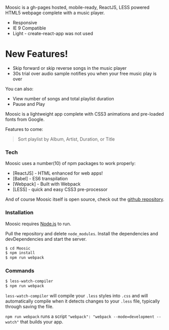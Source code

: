 Moosic is a gh-pages hosted, mobile-ready, ReactJS, LESS powered HTML5 webpage complete with a music player.

  - Responsive
  - IE 9 Compatible
  - Light - create-react-app was not used

# New Features!

  - Skip forward or skip reverse songs in the music player
  - 30s trial over audio sample notifies you when your free music play is over


You can also:
  - View number of songs and total playlist duration
  - Pause and Play

Moosic is a lightweight app complete with CSS3 animations and pre-loaded fonts from Google.

Features to come:
> Sort playlist by Album, Artist, Duration, or Title

### Tech

Moosic uses a number(10) of npm packages to work properly:

* [ReactJS] - HTML enhanced for web apps!
* [Babel] - ES6 transpilation
* [Webpack] - Built with Webpack
* [LESS] - quick and easy CSS3 pre-processor

And of course Moosic itself is open source, check out the [github repository](https://www.github.com/spanishiwa).

### Installation

Moosic requires [Node.js](https://nodejs.org/) to run.

Pull the repository and delete `node_modules`. Install the dependencies and devDependencies and start the server.

```sh
$ cd Moosic
$ npm install
$ npm run webpack
```

### Commands

```sh
$ less-watch-compiler
$ npm run webpack
```

`less-watch-compiler` will compile your `.less` styles into `.css` and will automatically compile when it detects changes to your `.less` file, typically through saving the file.

`npm run webpack` runs a script `"webpack": "webpack --mode=development --watch"` that builds your app.
